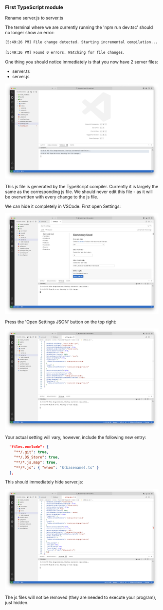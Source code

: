 ### First TypeScript module

Rename server.js to server.ts

The terminal where we are currently running the 'npm run dev:tsc' should no longer show an error:

~~~bash
[5:49:26 PM] File change detected. Starting incremental compilation...

[5:49:26 PM] Found 0 errors. Watching for file changes.
~~~

One thing you should notice immediately is that you now have 2 server files:

- server.ts
- server.js

![](img/01.png)

This js file is generated by the TypeScript compiler. Currently it is largely the same as the corresponding js file. We should never edit this file - as it will be overwritten with every change to the js file.

We can hide it completely in VSCode. First open Settings:

![](img/02.png)

Press the 'Open Settings JSON' button on the top right:

![](img/03.png)

Your actual setting will vary, however, include the following new entry:

~~~json
  "files.exclude": {
    "**/.git": true,
    "**/.DS_Store": true,
    "**/*.js.map": true,
    "**/*.js": { "when": "$(basename).ts" }
  },
~~~

This should immediately hide server.js:

![](img/04.png)

The js files will not be removed (they are needed to execute your program), just hidden.